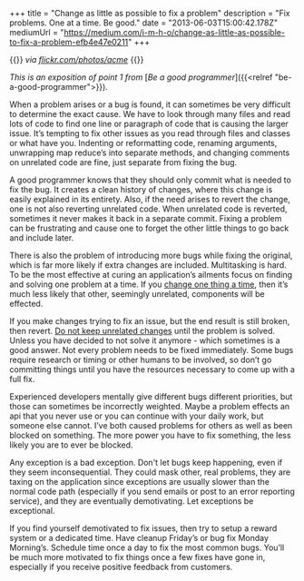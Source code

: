 +++
title = "Change as little as possible to fix a problem"
description = "Fix problems. One at a time. Be good."
date = "2013-06-03T15:00:42.178Z"
mediumUrl = "https://medium.com/i-m-h-o/change-as-little-as-possible-to-fix-a-problem-efb4e47e0211"
+++

{{<fig src="0-NX88j1cl5kDz0wbK.jpeg"
  alt="Photo of clouds"
  link="https://flickr.com/photos/acme">}}
_via_ [_flickr.com/photos/acme_](https://flickr.com/photos/acme)
{{</fig>}}

_This is an exposition of point 1 from_ [_Be a good programmer_]({{<relref "be-a-good-programmer">}})_._

When a problem arises or a bug is found, it can sometimes be very difficult to determine the exact cause. We have to look through many files and read lots of code to find one line or paragraph of code that is causing the larger issue. It’s tempting to fix other issues as you read through files and classes or what have you. Indenting or reformatting code, renaming arguments, unwrapping map reduce’s into separate methods, and changing comments on unrelated code are fine, just separate from fixing the bug.

A good programmer knows that they should only commit what is needed to fix the bug. It creates a clean history of changes, where this change is easily explained in its entirety. Also, if the need arises to revert the change, one is not also reverting unrelated code. When unrelated code is reverted, sometimes it never makes it back in a separate commit. Fixing a problem can be frustrating and cause one to forget the other little things to go back and include later. 

There is also the problem of introducing more bugs while fixing the original, which is far more likely if extra changes are included. Multitasking is hard. To be the most effective at curing an application’s ailments focus on finding and solving one problem at a time. If you [change one thing a time](http://en.wikibooks.org/wiki/Computer_Programming_Principles/Maintaining/Debugging#Change_one_thing_at_a_time), then it’s much less likely that other, seemingly unrelated, components will be effected. 

If you make changes trying to fix an issue, but the end result is still broken, then revert. [Do not keep unrelated changes](http://en.wikibooks.org/wiki/Computer_Programming_Principles/Maintaining/Debugging#Back_out_changes_that_have_no_effect) until the problem is solved. Unless you have decided to not solve it anymore - which sometimes is a good answer. Not every problem needs to be fixed immediately. Some bugs require research or timing or other humans to be involved, so don’t go committing things until you have the resources necessary to come up with a full fix. 

Experienced developers mentally give different bugs different priorities, but those can sometimes be incorrectly weighted. Maybe a problem effects an api that you never use or you can continue with your daily work, but someone else cannot. I’ve both caused problems for others as well as been blocked on something. The more power you have to fix something, the less likely you are to ever be blocked. 

Any exception is a bad exception. Don't let bugs keep happening, even if they seem inconsequential. They could mask other, real problems, they are taxing on the application since exceptions are usually slower than the normal code path (especially if you send emails or post to an error reporting service), and they are eventually demotivating. Let exceptions be exceptional. 

If you find yourself demotivated to fix issues, then try to setup a reward system or a dedicated time. Have cleanup Friday’s or bug fix Monday Morning’s. Schedule time once a day to fix the most common bugs. You’ll be much more motivated to fix things once a few fixes have gone in, especially if you receive positive feedback from customers.
